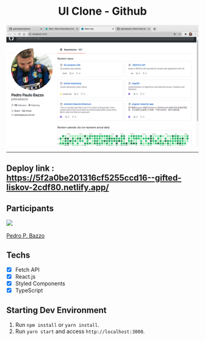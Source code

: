 <h1 align="center">
UI Clone - Github
</h1>

<img src="https://github.com/pedropbazzo/github/blob/master/public/github.png"/>
<hr>

## Deploy link : https://5f2a0be201316cf5255ccd16--gifted-liskov-2cdf80.netlify.app/

## Participants

[<img src="https://avatars0.githubusercontent.com/u/32115702?s=460&u=18b6f3c1f7fb02331ad007fd21a6fdd1c2105790&v=4" width="75px;"/>](https://github.com/pedropbazzo)

[Pedro P. Bazzo](https://github.com/pedropbazzo)

## Techs

- [x] Fetch API
- [x] React.js
- [x] Styled Components
- [x] TypeScript

## Starting Dev Environment

1. Run `npm install` or `yarn install`.<br />
2. Run `yarn start` and access `http://localhost:3000`.<br />

